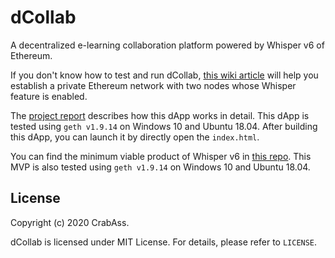 # dCollab

A decentralized e-learning collaboration platform powered by Whisper v6 of Ethereum.

If you don't know how to test and run dCollab, [this wiki article](https://github.com/CrabAss/dCollab/wiki/How-to-test-and-run-dCollab) will help you establish a private Ethereum network with two nodes whose Whisper feature is enabled.

The [project report](https://github.com/CrabAss/dCollab/blob/master/dCollab_Report_public.pdf) describes how this dApp works in detail. This dApp is tested using `geth v1.9.14` on Windows 10 and Ubuntu 18.04. After building this dApp, you can launch it by directly open the `index.html`. 

You can find the minimum viable product of Whisper v6 in [this repo](https://github.com/CrabAss/whisper-chat). This MVP is also tested using `geth v1.9.14` on Windows 10 and Ubuntu 18.04.

## License

Copyright (c) 2020 CrabAss.

dCollab is licensed under MIT License. For details, please refer to `LICENSE`.
